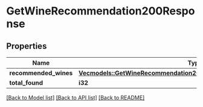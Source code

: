 # GetWineRecommendation200Response

## Properties

Name | Type | Description | Notes
------------ | ------------- | ------------- | -------------
**recommended_wines** | [**Vec<models::GetWineRecommendation200ResponseRecommendedWinesInner>**](getWineRecommendation_200_response_recommendedWines_inner.md) |  | 
**total_found** | **i32** |  | 

[[Back to Model list]](../README.md#documentation-for-models) [[Back to API list]](../README.md#documentation-for-api-endpoints) [[Back to README]](../README.md)


